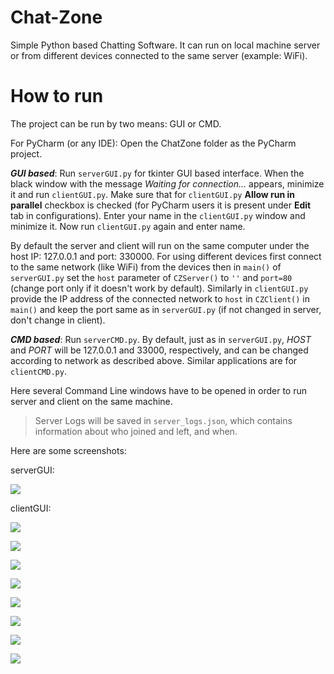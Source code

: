 # Chat-Zone
Simple Python based Chatting Software. It can run on local machine server or from different devices connected to the same server (example: WiFi).

# How to run

The project can be run by two means: GUI or CMD.

For PyCharm (or any IDE):
Open the ChatZone folder as the PyCharm project.

_**GUI based**_:
Run `serverGUI.py` for tkinter GUI based interface. When the black window with the message *Waiting for connection...* appears, minimize it and run `clientGUI.py`. Make sure that for `clientGUI.py` **Allow run in parallel** checkbox is checked (for PyCharm users it is present under **Edit** tab in configurations).
Enter your name in the `clientGUI.py` window and minimize it. Now run `clientGUI.py` again and enter name.

By default the server and client will run on the same computer under the host IP: 127.0.0.1 and port: 330000. For using different devices first connect to the same network (like WiFi) from the devices then in `main()` of `serverGUI.py` set the `host` parameter of `CZServer()` to `''` and `port=80` (change port only if it doesn't work by default). Similarly in `clientGUI.py` provide the IP address of the connected network to `host` in `CZClient()` in `main()` and keep the port same as in `serverGUI.py` (if not changed in server, don't change in client).


_**CMD based**_:
Run `serverCMD.py`. By default, just as in `serverGUI.py`, _HOST_ and _PORT_ will be 127.0.0.1 and 33000, respectively, and can be changed according to network as described above. Similar applications are for `clientCMD.py`.

Here several Command Line windows have to be opened in order to run server and client on the same machine.

> Server Logs will be saved in `server_logs.json`, which contains information about who joined and left, and when.

Here are some screenshots:

serverGUI:

![](https://github.com/prerakl123/Chat-Zone/blob/main/screenshots/serverSS.png?raw=true)

clientGUI:

![](https://github.com/prerakl123/Chat-Zone/blob/main/screenshots/clientSS.png?raw=true)

![](https://github.com/prerakl123/Chat-Zone/blob/main/screenshots/SS1.png?raw=true)

![](https://github.com/prerakl123/Chat-Zone/blob/main/screenshots/SS2.png?raw=true)

![](https://github.com/prerakl123/Chat-Zone/blob/main/screenshots/SS3.png?raw=true)

![](https://github.com/prerakl123/Chat-Zone/blob/main/screenshots/SS4.png?raw=true)

![](https://github.com/prerakl123/Chat-Zone/blob/main/screenshots/SS5.png?raw=true)

![](https://github.com/prerakl123/Chat-Zone/blob/main/screenshots/SS6.png?raw=true)

![](https://github.com/prerakl123/Chat-Zone/blob/main/screenshots/SS7.png?raw=true)

